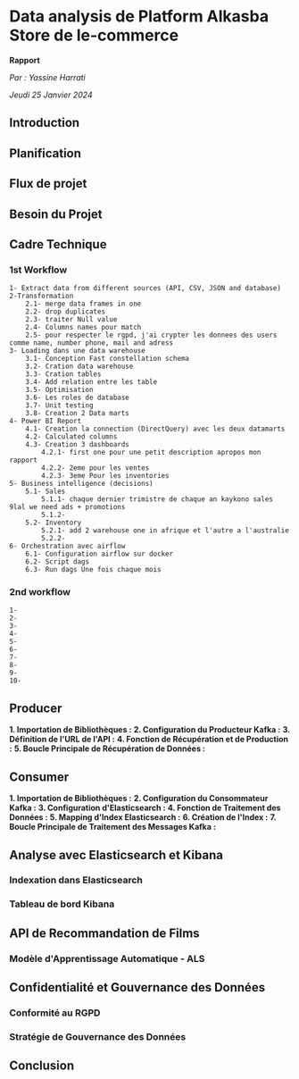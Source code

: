 # Data analysis  de Platform Alkasba Store de le-commerce 
 
**Rapport**

*Par : Yassine Harrati*

*Jeudi 25 Janvier 2024*

## Introduction


## Planification


## Flux de projet


## Besoin du Projet


## Cadre Technique



### 1st Workflow
    1- Extract data from different sources (API, CSV, JSON and database)
    2-Transformation
        2.1- merge data frames in one
        2.2- drop duplicates
        2.3- traiter Null value
        2.4- Columns names pour match 
        2.5- pour respecter le rgpd, j'ai crypter les donnees des users comme name, number phone, mail and adress
    3- Loading dans une data warehouse
        3.1- Conception Fast constellation schema
        3.2- Cration data warehouse
        3.3- Cration tables 
        3.4- Add relation entre les table
        3.5- Optimisation
        3.6- Les roles de database
        3.7- Unit testing
        3.8- Creation 2 Data marts
    4- Power BI Report
        4.1- Creation la connection (DirectQuery) avec les deux datamarts
        4.2- Calculated columns
        4.3- Creation 3 dashboards
            4.2.1- first one pour une petit description apropos mon rapport
            4.2.2- 2eme pour les ventes 
            4.2.3- 3eme Pour les inventories
    5- Business intelligence (decisions)
        5.1- Sales
            5.1.1- chaque dernier trimistre de chaque an kaykono sales 9lal we need ads + promotions
            5.1.2-     
        5.2- Inventory
            5.2.1- add 2 warehouse one in afrique et l'autre a l'australie
            5.2.2-
    6- Orchestration avec airflow
        6.1- Configuration airflow sur docker
        6.2- Script dags
        6.3- Run dags Une fois chaque mois


### 2nd workflow
    1-
    2-
    3-
    4-
    5-
    6-
    7-
    8-
    9-
    10-


## Producer

**1. Importation de Bibliothèques :**
**2. Configuration du Producteur Kafka :**
**3. Définition de l'URL de l'API :**
**4. Fonction de Récupération et de Production :**
**5. Boucle Principale de Récupération de Données :**

## Consumer

**1. Importation de Bibliothèques :**
**2. Configuration du Consommateur Kafka :**
**3. Configuration d'Elasticsearch :**
**4. Fonction de Traitement des Données :**
**5. Mapping d'Index Elasticsearch :**
**6. Création de l'Index :**
**7. Boucle Principale de Traitement des Messages Kafka :**

## Analyse avec Elasticsearch et Kibana
### Indexation dans Elasticsearch
### Tableau de bord Kibana

## API de Recommandation de Films
### Modèle d'Apprentissage Automatique - ALS
## Confidentialité et Gouvernance des Données
### Conformité au RGPD
### Stratégie de Gouvernance des Données


## Conclusion 


